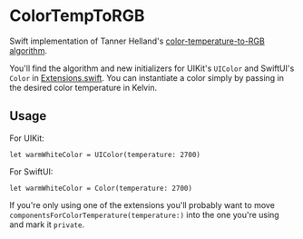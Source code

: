 # ColorTempToRGB
Swift implementation of Tanner Helland's [color-temperature-to-RGB algorithm](http://www.tannerhelland.com/4435/convert-temperature-rgb-algorithm-code).

You'll find the algorithm and new initializers for UIKit's `UIColor` and SwiftUI's `Color` in [Extensions.swift](https://github.com/davidf2281/ColorTempToRGB/blob/master/Sample%20Project/Extensions.swift). You can instantiate a color simply by passing in the desired color temperature in Kelvin.

## Usage

For UIKit:

`let warmWhiteColor = UIColor(temperature: 2700)`

For SwiftUI:

`let warmWhiteColor = Color(temperature: 2700)`

If you're only using one of the extensions you'll probably want to move `componentsForColorTemperature(temperature:)` into the one you're using and mark it `private`.
